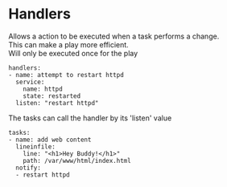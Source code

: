 # Handlers

Allows a action to be executed when a task performs a change.  
This can make a play more efficient.  
Will only be executed once for the play

    handlers:
    - name: attempt to restart httpd
      service:
        name: httpd
        state: restarted
      listen: "restart httpd"

The tasks can call the handler by its 'listen' value

    tasks:
    - name: add web content
      lineinfile:
        line: "<h1>Hey Buddy!</h1>"
        path: /var/www/html/index.html
      notify:
      - restart httpd